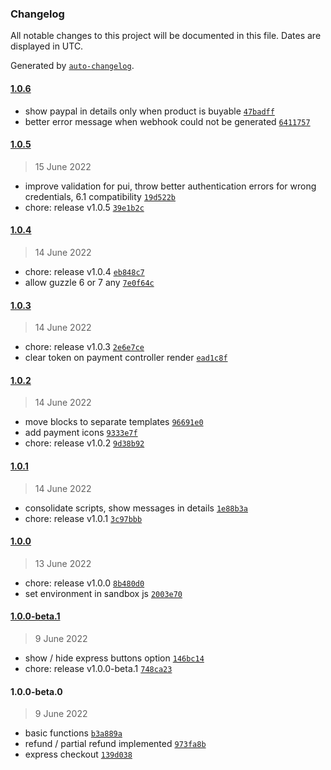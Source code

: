 ### Changelog

All notable changes to this project will be documented in this file. Dates are displayed in UTC.

Generated by [`auto-changelog`](https://github.com/CookPete/auto-changelog).

#### [1.0.6](1.0.5/1.0.6)

- show paypal in details only when product is buyable [`47badff`](47badff6963f98bbec96bd7f6ef7c2c82fd2384c)
- better error message when webhook could not be generated [`6411757`](641175739d472e52479e7d2f005ada8b3050a5b5)

#### [1.0.5](1.0.4/1.0.5)

> 15 June 2022

- improve validation for pui, throw better authentication errors for wrong credentials, 6.1 compatibility [`19d522b`](19d522b589c099bf95dd72e2be51897dac3b6301)
- chore: release v1.0.5 [`39e1b2c`](39e1b2cc2aa26e4bf40e41208e70dd55e5cec7da)

#### [1.0.4](1.0.3/1.0.4)

> 14 June 2022

- chore: release v1.0.4 [`eb848c7`](eb848c7740b538900555be71527dd52db7cee65a)
- allow guzzle 6 or 7 any [`7e0f64c`](7e0f64ceb3d2b997fc63cd7901805446b7a2e698)

#### [1.0.3](1.0.2/1.0.3)

> 14 June 2022

- chore: release v1.0.3 [`2e6e7ce`](2e6e7ce0d62f6011c35694219ede7d70438aceeb)
- clear token on payment controller render [`ead1c8f`](ead1c8fc37688bdff3ea139f92e61ac592fc160f)

#### [1.0.2](1.0.1/1.0.2)

> 14 June 2022

- move blocks to separate templates [`96691e0`](96691e02941a27b600d9ea13abdcab8ef01fd4f4)
- add payment icons [`9333e7f`](9333e7f72e148d2d7c495efe3e4af93cf9f9474d)
- chore: release v1.0.2 [`9d38b92`](9d38b924ee7c469947e31de8f08c57cd46bce57b)

#### [1.0.1](1.0.0/1.0.1)

> 14 June 2022

- consolidate scripts, show messages in details [`1e88b3a`](1e88b3a3dc5203be34d3c1040aa943fde5b82d16)
- chore: release v1.0.1 [`3c97bbb`](3c97bbb8ea9cff9614f767ae80d1de990ea13bd2)

#### [1.0.0](1.0.0-beta.1/1.0.0)

> 13 June 2022

- chore: release v1.0.0 [`8b480d0`](8b480d0eb9d23c7112eb3fc98eb0b23adde093c2)
- set environment in sandbox js [`2003e70`](2003e7024a08b5265d153a275792aae27eec03ec)

#### [1.0.0-beta.1](1.0.0-beta.0/1.0.0-beta.1)

> 9 June 2022

- show / hide express buttons option [`146bc14`](146bc140a2bf5d948899e1d40d00c86d4370afde)
- chore: release v1.0.0-beta.1 [`748ca23`](748ca23fa89e2eb02221b6d0474c191751ca9d38)

#### 1.0.0-beta.0

> 9 June 2022

- basic functions [`b3a889a`](b3a889a3b310e511357d9383dc9b34ed381528a4)
- refund / partial refund implemented [`973fa8b`](973fa8bdf3829b9a6b96cbb688791633e5a8a4d7)
- express checkout [`139d038`](139d038a2870da913b77bfe1e7ab1a3af0687acb)
